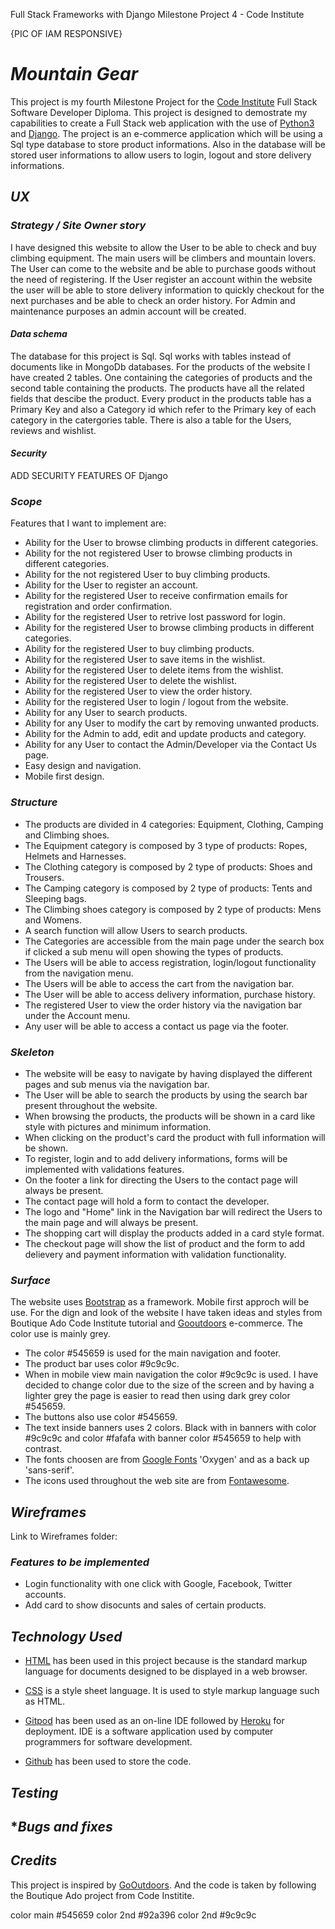 Full Stack Frameworks with Django Milestone Project 4 - Code Institute

{PIC OF IAM RESPONSIVE}

# **_Mountain Gear_**

This project is my fourth Milestone Project for the [Code Institute](https://codeinstitute.net/) Full Stack Software Developer Diploma. This project is designed to demostrate my capabilities to create a Full Stack web application with the use of [Python3](https://www.python.org/download/releases/3.0/) and 
[Django](https://www.djangoproject.com/). The project is an e-commerce application which will be using a Sql type database to store product informations. Also in the database will be stored user informations to allow users to login, logout and store delivery informations.


## **_UX_**  
### **_Strategy / Site Owner story_**

I have designed this website to allow the User to be able to check and buy climbing equipment. The main users will be climbers and mountain lovers. The User can come to the website and be able to purchase goods without the need of registering. If the User register an account within the website the user will be able to store delivery information to quickly checkout for the next purchases and be able to check an order history. For Admin and maintenance purposes an admin account will be created.

#### **_Data schema_**

The database for this project is Sql. Sql works with tables instead of documents like in MongoDb databases. For the products of the website I have created 2 tables. One containing the categories of products and the second table containing the products. The products have all the related fields that descibe the product. Every product in the products table has a Primary Key and also a Category id which refer to the Primary key of each category in the catergories table.
There is also a table for the Users, reviews and wishlist.

#### **_Security_**
ADD SECURITY FEATURES OF Django

### **_Scope_**

Features that I want to implement are:

* Ability for the User to browse climbing products in different categories.
* Ability for the not registered User to browse climbing products in different categories.
* Ability for the not registered User to buy climbing products.
* Ability for the User to register an account. 
* Ability for the registered User to receive confirmation emails for registration and order confirmation.
* Ability for the registered User to retrive lost password for login.
* Ability for the registered User to browse climbing products in different categories.
* Ability for the registered User to buy climbing products.
* Ability for the registered User to save items in the wishlist.
* Ability for the registered User to delete items from the wishlist.
* Ability for the registered User to delete the wishlist.
* Ability for the registered User to view the order history.
* Ability for the registered User to login / logout from the website.
* Ability for any User to search products.
* Ability for any User to modify the cart by removing unwanted products.
* Ability for the Admin to add, edit and update products and category.
* Ability for any User to contact the Admin/Developer via the Contact Us page.
* Easy design and navigation.
* Mobile first design.


### **_Structure_**

* The products are divided in 4 categories: Equipment, Clothing, Camping and Climbing shoes.  
* The Equipment category is composed by 3 type of products: Ropes, Helmets and Harnesses.
* The Clothing category is composed by 2 type of products: Shoes and Trousers.
* The Camping category is composed by 2 type of products: Tents and Sleeping bags.
* The Climbing shoes category is composed by 2 type of products: Mens and Womens.
* A search function will allow Users to search products.  
* The Categories are accessible from the main page under the search box if clicked a sub menu will open showing the types of products.  
* The Users will be able to access registration, login/logout functionality from the navigation menu.  
* The Users will be able to access the cart from the navigation bar.
* The User will be able to access delivery information, purchase history.
* The registered User to view the order history via the navigation bar under the Account menu.
* Any user will be able to access a contact us page via the footer.


### **_Skeleton_**

* The website will be easy to navigate by having displayed the different pages and sub menus via the navigation bar.
* The User will be able to search the products by using the search bar present throughout the website.
* When browsing the products, the products will be shown in a card like style with pictures and minimum information.
* When clicking on the product's card the product with full information will be shown.
* To register, login and to add delivery informations, forms will be implemented with validations features.
* On the footer a link for directing the Users to the contact page will always be present.
* The contact page will hold a form to contact the developer.
* The logo and "Home" link in the Navigation bar will redirect the Users to the main page and will always be present.
* The shopping cart will display the products added in a card style format.
* The checkout page will show the list of product and the form to add delievery and payment information with validation functionality.

### **_Surface_**

The website uses [Bootstrap](https://getbootstrap.com/) as a framework. Mobile first approch will be use. For the dign and look of the website I have taken ideas and styles from Boutique Ado Code Institute tutorial and [Gooutdoors](https://www.gooutdoors.co.uk/) e-commerce.
The color use is mainly grey.
* The color #545659 is used for the main navigation and footer.
* The product bar uses color #9c9c9c.
* When in mobile view main navigation the color #9c9c9c is used. I have decided to change color due to the size of the screen and by having a lighter grey the page is easier to read then using dark grey color #545659.
* The buttons also use color #545659.
* The text inside banners uses 2 colors. Black with in banners with color #9c9c9c and color #fafafa with banner color #545659 to help with contrast.
* The fonts choosen are from [Google Fonts](https://fonts.google.com/) 'Oxygen' and as a back up 'sans-serif'.
* The icons used throughout the web site are from [Fontawesome](https://fontawesome.com/).


## **_Wireframes_**

Link to Wireframes folder:

### **_Features to be implemented_**

* Login functionality with one click with Google, Facebook, Twitter accounts.
* Add card to show disocunts and sales of certain products.

## **_Technology Used_** 

* [HTML](https://en.wikipedia.org/wiki/HTML) has been used in this project because is the standard markup language for documents designed to be displayed in a web browser.

* [CSS](https://en.wikipedia.org/wiki/CSS)
is a style sheet language. It is used to style markup language such as HTML.

* [Gitpod](https://gitpod.io) has been used as an on-line IDE followed by [Heroku](https://www.heroku.com/) for deployment. IDE is a software application used by computer programmers for software development.
* [Github](https://github.com/) has been used to store the code.


## **_Testing_**


## **_Bugs and fixes_*



## **_Credits_**

This project is inspired by [GoOutdoors](https://www.gooutdoors.co.uk/). And the code is taken by following the Boutique Ado project from Code Institite.



color main #545659
color 2nd  #92a396
color 2nd  #9c9c9c
